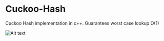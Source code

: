 # Cuckoo-Hash
Cuckoo Hash implementation in c++. Guarantees worst case lookup O(1)

![Alt text](http://www.thebritishbirds.com/sites/thebritishbirds.com/files/birds/cuckoo-bird.jpeg?1307346614 "Optional title")

